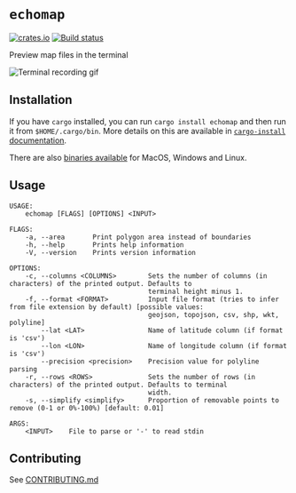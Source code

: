 # `echomap`

[![crates.io](https://img.shields.io/crates/v/echomap.svg)](https://crates.io/crates/echomap)
[![Build status](https://github.com/pjsier/echomap/workflows/CI/badge.svg)](https://github.com/pjsier/echomap/actions?query=workflow%3ACI)

Preview map files in the terminal

![Terminal recording gif](https://raw.githubusercontent.com/pjsier/echomap/main/img/recording.gif?raw=true)

## Installation

If you have `cargo` installed, you can run `cargo install echomap` and then run it from `$HOME/.cargo/bin`. More details on this are available in [`cargo-install` documentation](https://doc.rust-lang.org/cargo/commands/cargo-install.html).

There are also [binaries available](https://github.com/pjsier/echomap/releases) for MacOS, Windows and Linux.

## Usage

```
USAGE:
    echomap [FLAGS] [OPTIONS] <INPUT>

FLAGS:
    -a, --area       Print polygon area instead of boundaries
    -h, --help       Prints help information
    -V, --version    Prints version information

OPTIONS:
    -c, --columns <COLUMNS>        Sets the number of columns (in characters) of the printed output. Defaults to
                                   terminal height minus 1.
    -f, --format <FORMAT>          Input file format (tries to infer from file extension by default) [possible values:
                                   geojson, topojson, csv, shp, wkt, polyline]
        --lat <LAT>                Name of latitude column (if format is 'csv')
        --lon <LON>                Name of longitude column (if format is 'csv')
        --precision <precision>    Precision value for polyline parsing
    -r, --rows <ROWS>              Sets the number of rows (in characters) of the printed output. Defaults to terminal
                                   width.
    -s, --simplify <simplify>      Proportion of removable points to remove (0-1 or 0%-100%) [default: 0.01]

ARGS:
    <INPUT>    File to parse or '-' to read stdin
```

## Contributing

See [CONTRIBUTING.md](./CONTRIBUTING.md)
